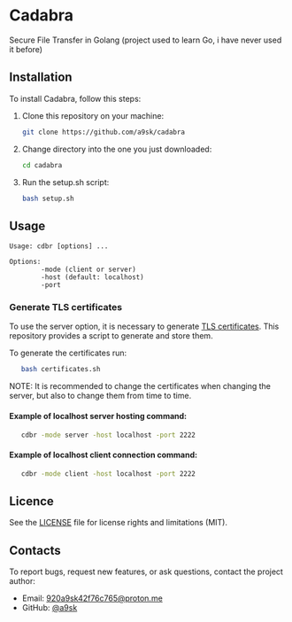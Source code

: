 # Cadabra

Secure File Transfer in Golang (project used to learn Go, i have never used it before)

## Installation

To install Cadabra, follow this steps:

1. Clone this repository on your machine: 
   ```bash
   git clone https://github.com/a9sk/cadabra
   ```
2. Change directory into the one you just downloaded:
   ```bash
   cd cadabra
   ```
3. Run the setup.sh script:
   ```bash
   bash setup.sh
   ```

## Usage

    Usage: cdbr [options] ...

    Options:
            -mode (client or server)
            -host (default: localhost)
            -port

### Generate TLS certificates

To use the server option, it is necessary to generate [TLS certificates](https://www.openssl.org/docs/manmaster/man7/ossl-guide-tls-introduction.html).
This repository provides a script to generate and store them.

To generate the certificates run:
```bash
   bash certificates.sh
```

NOTE: It is recommended to change the certificates when changing the server, but also to change them from time to time.

#### Example of localhost server hosting command:
```bash
   cdbr -mode server -host localhost -port 2222
```

#### Example of localhost client connection command:
```bash
   cdbr -mode client -host localhost -port 2222
```

## Licence

See the [LICENSE](LICENSE.md) file for license rights and limitations (MIT).

## Contacts

To report bugs, request new features, or ask questions, contact the project author:

- Email: 920a9sk42f76c765@proton.me
- GitHub: [@a9sk](https://github.com/a9sk)
